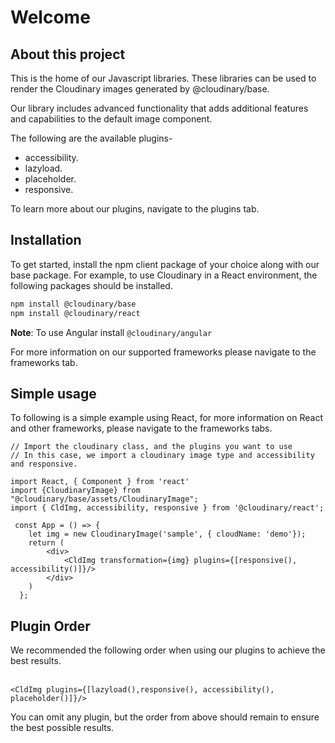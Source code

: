 # Welcome

## About this project

This is the home of our Javascript libraries. These libraries can be used to render the
Cloudinary images generated by @cloudinary/base.
<br />

Our library includes advanced functionality that adds additional features and capabilities to the 
default image component. 
                                                 

The following are the available plugins-

- accessibility.
- lazyload.
- placeholder.  
- responsive.

To learn more about our plugins, navigate to the plugins tab.

## Installation
To get started, install the npm client package of your choice along with our base package.
For example, to use Cloudinary in a React environment, the following packages should be installed.
   
```bash
npm install @cloudinary/base 
npm install @cloudinary/react
```

**Note**: To use Angular install `@cloudinary/angular` 

For more information on our supported frameworks please navigate to the frameworks tab.

## Simple usage
To following is a simple example using React, for more information on React and other 
frameworks, please navigate to the frameworks tabs. 
```tsx
// Import the cloudinary class, and the plugins you want to use
// In this case, we import a cloudinary image type and accessibility and responsive.

import React, { Component } from 'react'
import {CloudinaryImage} from "@cloudinary/base/assets/CloudinaryImage";
import { CldImg, accessibility, responsive } from '@cloudinary/react';

 const App = () => {
    let img = new CloudinaryImage('sample', { cloudName: 'demo'});
    return (
        <div>
            <CldImg transformation={img} plugins={[responsive(), accessibility()]}/>
        </div>
    )
  };
```

## Plugin Order

<div>
We recommended the following order when using our plugins to achieve the best results. 
<br/><br/>

```tsx
<CldImg plugins={[lazyload(),responsive(), accessibility(), placeholder()]}/>
```

You can omit any plugin, but the order from above should 
remain to ensure the best possible results. 
</div>
